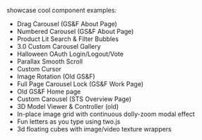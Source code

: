 showcase cool component examples:
 - Drag Carousel (GS&F About Page)
 - Numbered Carousel (GS&F About Page)
 - Product Lit Search & Filter Bubbles
 - 3.0 Custom Carousel Gallery
 - Halloween OAuth Login/Logout/Vote
 - Parallax Smooth Scroll
 - Custom Cursor
 - Image Rotation (Old GS&F)
 - Full Page Carousel Lock (GS&F Work Page)
 - Old GS&F Home page
 - Custom Carousel (STS Overview Page)
 - 3D Model Viewer & Controller (old)
 - In-place image grid with continuous dolly-zoom modal effect
 - Fun letters as you type using two.js
 - 3d floating cubes with image/video texture wrappers
